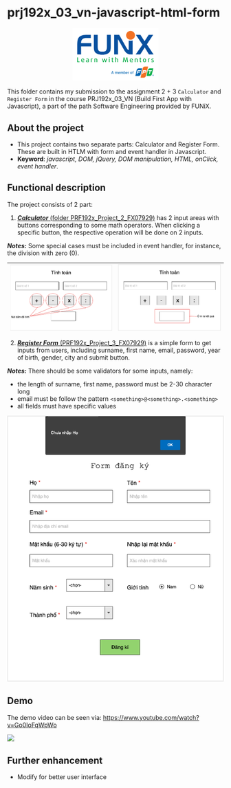 # prj192x_03_vn-javascript-html-form


<p align="center"><a href="https://funix.edu.vn/gioi-thieu-funix/"><img src="/res/image/funix.png" width="200"/></a></p>

 This folder contains my submission to the assignment 2 + 3 `Calculator` and `Register Form` in the course PRJ192x_03_VN (Build First App with Javascript), a part of the path Software Engineering provided by FUNiX.



## About the project

- This project contains two separate parts: Calculator and Register Form. These are built in HTLM with form and event handler in Javascript.
- **Keyword**: _javascript, DOM, jQuery, DOM manipulation, HTML, onClick, event handler_.

## Functional description
The project consists of 2 part:
1. <a href="PRF192x_Project_2_FX07929/PRF192x_Project_2_FX07929.html">_**Calculator**_ (folder PRF192x_Project_2_FX07929)</a> has 2 input areas with buttons corresponding to some math operators. When clicking a specific button, the respective operation will be done on 2 inputs.

**_Notes:_** Some special cases must be included in event handler, for instance, the division with zero (0).

| ![](res/image/cal_1.png)  | ![](res/image/cal_2.png)    |
| :------------- | :------------- |


2. <a href="PRF192x_Project_2_FX07929/PRF192x_Project_2_FX07929.html">_**Register Form**_ (PRF192x_Project_3_FX07929)</a> is a simple form to get inputs from users, including surname, first name, email, password, year of birth, gender, city and submit button.


**_Notes:_** There should be some validators for some inputs, namely:
- the length of surname, first name, password must be 2-30 character long
- email must be follow the pattern `<something>@<something>.<something>`
- all fields must have specific values

![](res/image/register_form.png)



## Demo

The demo video can be seen via: https://www.youtube.com/watch?v=Go0IoFqWpWo

![](res/image/demo_html.gif)


## Further enhancement
- Modify for better user interface
